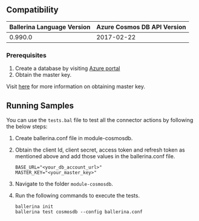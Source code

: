 ## Compatibility

| Ballerina Language Version  | Azure Cosmos DB API Version    |
| ----------------------------| -------------------------------|
|  0.990.0                    |   2017-02-22                   |

### Prerequisites

1. Create a database by visiting [Azure portal](https://portal.azure.com/)
2. Obtain the master key.

Visit [here](https://docs.microsoft.com/en-us/rest/api/cosmos-db/access-control-on-cosmosdb-resources) for more information on obtaining master key.

## Running Samples
You can use the `tests.bal` file to test all the connector actions by following the below steps:
1. Create ballerina.conf file in module-cosmosdb.
2. Obtain the client Id, client secret, access token and refresh token as mentioned above and add those values in the ballerina.conf file.
    ```
    BASE_URL="<your_db_account_url>"
    MASTER_KEY="<your_master_key>"
    ```

3. Navigate to the folder `module-cosmosdb`.
4. Run the following commands to execute the tests.
    ```
    ballerina init
    ballerina test cosmosdb --config ballerina.conf
    ```
